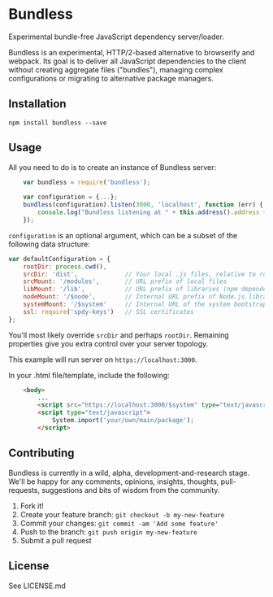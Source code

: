 # Bundless

Experimental bundle-free JavaScript dependency server/loader.

Bundless is an experimental, HTTP/2-based alternative to browserify and 
webpack. Its goal is to deliver all JavaScript dependencies to the client
without creating aggregate files ("bundles"), managing complex configurations
or migrating to alternative package managers.

## Installation

`npm install bundless --save`

## Usage

All you need to do is to create an instance of Bundless server:

```javascript
    var bundless = require('bundless');
    
    var configuration = {...};
    bundless(configuration).listen(3000, 'localhost', function (err) {
        console.log("Bundless listening at " + this.address().address + ":" + this.address().port);
    });
```

`configuration` is an optional argument, which can be a subset of the following
data structure:

```javascript
var defaultConfiguration = {
    rootDir: process.cwd(),
    srcDir: 'dist',             // Your local .js files, relative to rootDir
    srcMount: '/modules',       // URL prefix of local files
    libMount: '/lib',           // URL prefix of libraries (npm dependencies)
    nodeMount: '/$node',        // Internal URL prefix of Node.js libraries
    systemMount: '/$system'     // Internal URL of the system bootstrap,
    ssl: require('spdy-keys')   // SSL certificates
};
```

You'll most likely override `srcDir` and perhaps `rootDir`. Remaining
properties give you extra control over your server topology.

This example will run server on `https://localhost:3000`.

In your .html file/template, include the following:

```html
    <body>
        ... 
        <script src="https://localhost:3000/$system" type="text/javascript"></script>
        <script type="text/javascript">
            System.import('your/own/main/package');
        </script>

```


## Contributing

Bundless is currently in a wild, alpha, development-and-research stage.
We'll be happy for any comments, opinions, insights, thoughts, pull-requests,
suggestions and bits of wisdom from the community. 

1. Fork it!
2. Create your feature branch: `git checkout -b my-new-feature`
3. Commit your changes: `git commit -am 'Add some feature'`
4. Push to the branch: `git push origin my-new-feature`
5. Submit a pull request

<!--## History-->




<!--## Credits

TODO: Write credits-->

## License

See LICENSE.md
